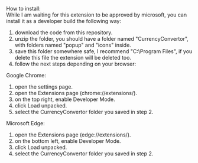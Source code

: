 How to install:  
While I am waiting for this extension to be approved by microsoft, you can install it as a developer build the following way:  
  
1. download the code from this repository.
2. unzip the folder, you should have a folder named "CurrencyConvertor", with folders named "popup" and "icons" inside.
3. save this folder somewhere safe, I recommend "C:\Program Files", if you delete this file the extension will be deleted too.
4. follow the next steps depending on your browser:
  
Google Chrome:  
1. open the settings page.
2. open the Extensions page (chrome://extensions/).
3. on the top right, enable Developer Mode.
4. click Load unpacked.
5. select the CurrencyConvertor folder you saved in step 2.
  
Microsoft Edge:  
1. open the Extensions page (edge://extensions/).
2. on the bottom left, enable Developer Mode.
3. click Load unpacked.
4. select the CurrencyConvertor folder you saved in step 2.
